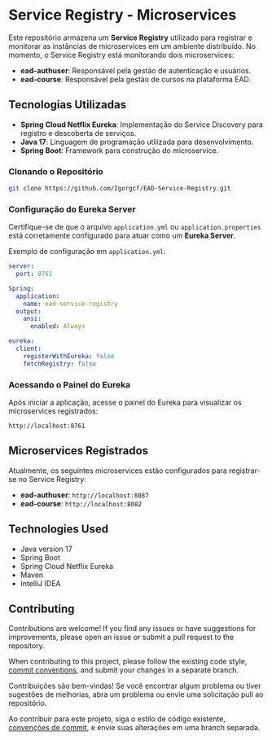 # Service Registry - Microservices

Este repositório armazena um **Service Registry** utilizado para registrar e monitorar as instâncias de microservices em um ambiente distribuído. No momento, o Service Registry está monitorando dois microservices:

- **ead-authuser**: Responsável pela gestão de autenticação e usuários.
- **ead-course**: Responsável pela gestão de cursos na plataforma EAD.

## Tecnologias Utilizadas

- **Spring Cloud Netflix Eureka**: Implementação do Service Discovery para registro e descoberta de serviços.
- **Java 17**: Linguagem de programação utilizada para desenvolvimento.
- **Spring Boot**: Framework para construção do microservice.

### Clonando o Repositório
```bash
git clone https://github.com/Igorgcf/EAD-Service-Registry.git
```

### Configuração do Eureka Server
Certifique-se de que o arquivo `application.yml` ou `application.properties` está corretamente configurado para atuar como um **Eureka Server**.

Exemplo de configuração em `application.yml`:
```yaml
server:
  port: 8761

Spring:
  application:
    name: ead-service-registry
  output:
    ansi:
      enabled: Always

eureka:
  client:
    registerWithEureka: false
    fetchRegistry: false
```

### Acessando o Painel do Eureka

Após iniciar a aplicação, acesse o painel do Eureka para visualizar os microservices registrados:

```
http://localhost:8761
```

## Microservices Registrados
Atualmente, os seguintes microservices estão configurados para registrar-se no Service Registry:

- **ead-authuser**: `http://localhost:8087`
- **ead-course**: `http://localhost:8082`

## Technologies Used

- Java version 17
- Spring Boot
- Spring Cloud Netflix Eureka
- Maven
- IntelliJ IDEA

## Contributing

Contributions are welcome! If you find any issues or have suggestions for improvements, please open an issue or submit a pull request to the repository.

When contributing to this project, please follow the existing code style, [commit conventions](https://www.conventionalcommits.org/en/v1.0.0/), and submit your changes in a separate branch.

Contribuições são bem-vindas! Se você encontrar algum problema ou tiver sugestões de melhorias, abra um problema ou envie uma solicitação pull ao repositório.

Ao contribuir para este projeto, siga o estilo de código existente, [convenções de commit](https://medium.com/linkapi-solutions/conventional-commits-pattern-3778d1a1e657), e envie suas alterações em uma branch separada.
